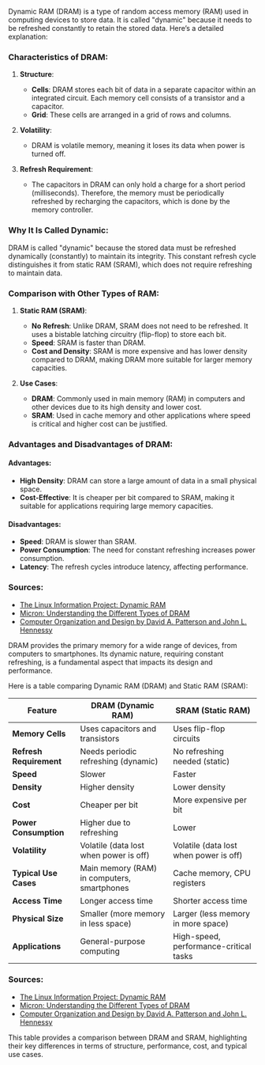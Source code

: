 Dynamic RAM (DRAM) is a type of random access memory (RAM) used in computing devices to store data. It is called "dynamic" because it needs to be refreshed constantly to retain the stored data. Here’s a detailed explanation:

### Characteristics of DRAM:

1. **Structure**:
   - **Cells**: DRAM stores each bit of data in a separate capacitor within an integrated circuit. Each memory cell consists of a transistor and a capacitor.
   - **Grid**: These cells are arranged in a grid of rows and columns.

2. **Volatility**:
   - DRAM is volatile memory, meaning it loses its data when power is turned off.

3. **Refresh Requirement**:
   - The capacitors in DRAM can only hold a charge for a short period (milliseconds). Therefore, the memory must be periodically refreshed by recharging the capacitors, which is done by the memory controller.

### Why It Is Called Dynamic:

DRAM is called "dynamic" because the stored data must be refreshed dynamically (constantly) to maintain its integrity. This constant refresh cycle distinguishes it from static RAM (SRAM), which does not require refreshing to maintain data.

### Comparison with Other Types of RAM:

1. **Static RAM (SRAM)**:
   - **No Refresh**: Unlike DRAM, SRAM does not need to be refreshed. It uses a bistable latching circuitry (flip-flop) to store each bit.
   - **Speed**: SRAM is faster than DRAM.
   - **Cost and Density**: SRAM is more expensive and has lower density compared to DRAM, making DRAM more suitable for larger memory capacities.

2. **Use Cases**:
   - **DRAM**: Commonly used in main memory (RAM) in computers and other devices due to its high density and lower cost.
   - **SRAM**: Used in cache memory and other applications where speed is critical and higher cost can be justified.

### Advantages and Disadvantages of DRAM:

#### Advantages:
- **High Density**: DRAM can store a large amount of data in a small physical space.
- **Cost-Effective**: It is cheaper per bit compared to SRAM, making it suitable for applications requiring large memory capacities.

#### Disadvantages:
- **Speed**: DRAM is slower than SRAM.
- **Power Consumption**: The need for constant refreshing increases power consumption.
- **Latency**: The refresh cycles introduce latency, affecting performance.

### Sources:
- [The Linux Information Project: Dynamic RAM](http://www.linfo.org/dram.html)
- [Micron: Understanding the Different Types of DRAM](https://www.micron.com/about/blog/2020/february/understanding-different-types-of-dram)
- [Computer Organization and Design by David A. Patterson and John L. Hennessy](https://www.amazon.com/Computer-Organization-Design-RISC-V-Architecture/dp/0128122757)

DRAM provides the primary memory for a wide range of devices, from computers to smartphones. Its dynamic nature, requiring constant refreshing, is a fundamental aspect that impacts its design and performance.

Here is a table comparing Dynamic RAM (DRAM) and Static RAM (SRAM):

| Feature                | DRAM (Dynamic RAM)                          | SRAM (Static RAM)                        |
|------------------------|---------------------------------------------|------------------------------------------|
| **Memory Cells**       | Uses capacitors and transistors             | Uses flip-flop circuits                  |
| **Refresh Requirement**| Needs periodic refreshing (dynamic)         | No refreshing needed (static)            |
| **Speed**              | Slower                                      | Faster                                   |
| **Density**            | Higher density                              | Lower density                            |
| **Cost**               | Cheaper per bit                             | More expensive per bit                   |
| **Power Consumption**  | Higher due to refreshing                    | Lower                                    |
| **Volatility**         | Volatile (data lost when power is off)      | Volatile (data lost when power is off)   |
| **Typical Use Cases**  | Main memory (RAM) in computers, smartphones | Cache memory, CPU registers              |
| **Access Time**        | Longer access time                          | Shorter access time                      |
| **Physical Size**      | Smaller (more memory in less space)         | Larger (less memory in more space)       |
| **Applications**       | General-purpose computing                   | High-speed, performance-critical tasks   |

### Sources:
- [The Linux Information Project: Dynamic RAM](http://www.linfo.org/dram.html)
- [Micron: Understanding the Different Types of DRAM](https://www.micron.com/about/blog/2020/february/understanding-different-types-of-dram)
- [Computer Organization and Design by David A. Patterson and John L. Hennessy](https://www.amazon.com/Computer-Organization-Design-RISC-V-Architecture/dp/0128122757)

This table provides a comparison between DRAM and SRAM, highlighting their key differences in terms of structure, performance, cost, and typical use cases.
